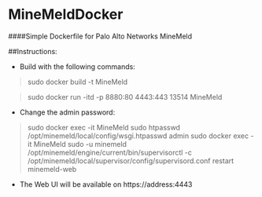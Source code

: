 # MineMeldDocker
####Simple Dockerfile for Palo Alto Networks MineMeld

##Instructions:
* Build with the following commands:

> sudo docker build -t MineMeld

> sudo docker run -itd -p 8880:80 4443:443 13514 MineMeld

* Change the admin password:

> sudo docker exec -it MineMeld sudo htpasswd /opt/minemeld/local/config/wsgi.htpasswd admin
> sudo docker exec -it MineMeld sudo -u minemeld /opt/minemeld/engine/current/bin/supervisorctl -c /opt/minemeld/local/supervisor/config/supervisord.conf restart minemeld-web

* The Web UI will be available on https://address:4443

